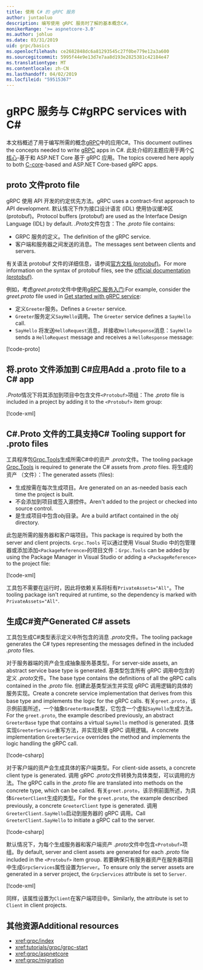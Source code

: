```yaml
---
title: 使用 C# 的 gRPC 服务
author: juntaoluo
description: 编写使用 gRPC 服务时了解的基本概念C#。
monikerRange: '>= aspnetcore-3.0'
ms.author: johluo
ms.date: 03/31/2019
uid: grpc/basics
ms.openlocfilehash: ce2682848dc6a81293545c27f0be779e12a3a600
ms.sourcegitcommit: 5995f44e9e13d7e7aa8d193e2825381c42184e47
ms.translationtype: MT
ms.contentlocale: zh-CN
ms.lasthandoff: 04/02/2019
ms.locfileid: "59515367"
---
```

# <a name="grpc-services-with-c"></a><span data-ttu-id="3d0a2-103">gRPC 服务与 C\#</span><span class="sxs-lookup"><span data-stu-id="3d0a2-103">gRPC services with C\#</span></span>

<span data-ttu-id="3d0a2-104">本文档概述了用于编写所需的概念[gRPC](https://grpc.io/docs/guides/)中的应用C#。</span><span class="sxs-lookup"><span data-stu-id="3d0a2-104">This document outlines the concepts needed to write [gRPC](https://grpc.io/docs/guides/) apps in C#.</span></span> <span data-ttu-id="3d0a2-105">此处介绍的主题应用于两个[C 核心](https://grpc.io/blog/grpc-stacks)-基于和 ASP.NET Core 基于 gRPC 应用。</span><span class="sxs-lookup"><span data-stu-id="3d0a2-105">The topics covered here apply to both [C-core](https://grpc.io/blog/grpc-stacks)-based and ASP.NET Core-based gRPC apps.</span></span>

## <a name="proto-file"></a><span data-ttu-id="3d0a2-106">proto 文件</span><span class="sxs-lookup"><span data-stu-id="3d0a2-106">proto file</span></span>

<span data-ttu-id="3d0a2-107">gRPC 使用 API 开发的约定优先方法。</span><span class="sxs-lookup"><span data-stu-id="3d0a2-107">gRPC uses a contract-first approach to API development.</span></span> <span data-ttu-id="3d0a2-108">默认情况下作为接口设计语言 (IDL) 使用协议缓冲区 (protobuf)。</span><span class="sxs-lookup"><span data-stu-id="3d0a2-108">Protocol buffers (protobuf) are used as the Interface Design Language (IDL) by default.</span></span> <span data-ttu-id="3d0a2-109">*.Proto*文件包含：</span><span class="sxs-lookup"><span data-stu-id="3d0a2-109">The *.proto* file contains:</span></span>

* <span data-ttu-id="3d0a2-110">GRPC 服务的定义。</span><span class="sxs-lookup"><span data-stu-id="3d0a2-110">The definition of the gRPC service.</span></span>
* <span data-ttu-id="3d0a2-111">客户端和服务器之间发送的消息。</span><span class="sxs-lookup"><span data-stu-id="3d0a2-111">The messages sent between clients and servers.</span></span>

<span data-ttu-id="3d0a2-112">有关语法 protobuf 文件的详细信息，请参阅[官方文档 (protobuf)](https://developers.google.com/protocol-buffers/docs/proto3)。</span><span class="sxs-lookup"><span data-stu-id="3d0a2-112">For more information on the syntax of protobuf files, see the [official documentation (protobuf)](https://developers.google.com/protocol-buffers/docs/proto3).</span></span>

<span data-ttu-id="3d0a2-113">例如，考虑*greet.proto*文件中使用[gRPC 服务入门](xref:tutorials/grpc/grpc-start):</span><span class="sxs-lookup"><span data-stu-id="3d0a2-113">For example, consider the *greet.proto* file used in [Get started with gRPC service](xref:tutorials/grpc/grpc-start):</span></span>

* <span data-ttu-id="3d0a2-114">定义`Greeter`服务。</span><span class="sxs-lookup"><span data-stu-id="3d0a2-114">Defines a `Greeter` service.</span></span>
* <span data-ttu-id="3d0a2-115">`Greeter`服务定义`SayHello`调用。</span><span class="sxs-lookup"><span data-stu-id="3d0a2-115">The `Greeter` service defines a `SayHello` call.</span></span>
* <span data-ttu-id="3d0a2-116">`SayHello` 将发送`HelloRequest`消息，并接收`HelloResponse`消息：</span><span class="sxs-lookup"><span data-stu-id="3d0a2-116">`SayHello` sends a `HelloRequest` message and receives a `HelloResponse` message:</span></span>

[!code-proto[](~/tutorials/grpc/grpc-start/samples/GrpcStart/Protos/greet.proto)]

## <a name="add-a-proto-file-to-a-c-app"></a><span data-ttu-id="3d0a2-117">将.proto 文件添加到 C\#应用</span><span class="sxs-lookup"><span data-stu-id="3d0a2-117">Add a .proto file to a C\# app</span></span>

<span data-ttu-id="3d0a2-118">*.Proto*情况下将其添加到项目中包含文件`<Protobuf>`项组：</span><span class="sxs-lookup"><span data-stu-id="3d0a2-118">The *.proto* file is included in a project by adding it to the `<Protobuf>` item group:</span></span>

[!code-xml[](~/tutorials/grpc/grpc-start/samples/GrpcStart/GrpcGreeter.Server/GrpcGreeter.Server.csproj?highlight=2&range=7-10)]

## <a name="c-tooling-support-for-proto-files"></a><span data-ttu-id="3d0a2-119">C#.Proto 文件的工具支持</span><span class="sxs-lookup"><span data-stu-id="3d0a2-119">C# Tooling support for .proto files</span></span>

<span data-ttu-id="3d0a2-120">工具程序包[Grpc.Tools](https://www.nuget.org/packages/Grpc.Tools/)生成所需C#中的资产 *.proto*文件。</span><span class="sxs-lookup"><span data-stu-id="3d0a2-120">The tooling package [Grpc.Tools](https://www.nuget.org/packages/Grpc.Tools/) is required to generate the C# assets from *.proto* files.</span></span> <span data-ttu-id="3d0a2-121">将生成的资产 （文件）：</span><span class="sxs-lookup"><span data-stu-id="3d0a2-121">The generated assets (files):</span></span>

* <span data-ttu-id="3d0a2-122">生成按需在每次生成项目。</span><span class="sxs-lookup"><span data-stu-id="3d0a2-122">Are generated on an as-needed basis each time the project is built.</span></span>
* <span data-ttu-id="3d0a2-123">不会添加到项目或签入源控件。</span><span class="sxs-lookup"><span data-stu-id="3d0a2-123">Aren't added to the project or checked into source control.</span></span>
* <span data-ttu-id="3d0a2-124">是生成项目中包含*obj*目录。</span><span class="sxs-lookup"><span data-stu-id="3d0a2-124">Are a build artifact contained in the *obj* directory.</span></span>

<span data-ttu-id="3d0a2-125">此包是所需的服务器和客户端项目。</span><span class="sxs-lookup"><span data-stu-id="3d0a2-125">This package is required by both the server and client projects.</span></span> <span data-ttu-id="3d0a2-126">`Grpc.Tools` 可以通过使用 Visual Studio 中的包管理器或添加添加`<PackageReference>`的项目文件：</span><span class="sxs-lookup"><span data-stu-id="3d0a2-126">`Grpc.Tools` can be added by using the Package Manager in Visual Studio or adding a `<PackageReference>` to the project file:</span></span>

[!code-xml[](~/tutorials/grpc/grpc-start/samples/GrpcStart/GrpcGreeter.Server/GrpcGreeter.Server.csproj?highlight=1&range=16)]

<span data-ttu-id="3d0a2-127">工具包不需要在运行时，因此将依赖关系将标有`PrivateAssets="All"`。</span><span class="sxs-lookup"><span data-stu-id="3d0a2-127">The tooling package isn't required at runtime, so the dependency is marked with `PrivateAssets="All"`.</span></span>

## <a name="generated-c-assets"></a><span data-ttu-id="3d0a2-128">生成C#资产</span><span class="sxs-lookup"><span data-stu-id="3d0a2-128">Generated C# assets</span></span>

<span data-ttu-id="3d0a2-129">工具包生成C#类型表示定义中所包含的消息 *.proto*文件。</span><span class="sxs-lookup"><span data-stu-id="3d0a2-129">The tooling package generates the C# types representing the messages defined in the included *.proto* files.</span></span>

<span data-ttu-id="3d0a2-130">对于服务器端的资产会生成抽象服务基类型。</span><span class="sxs-lookup"><span data-stu-id="3d0a2-130">For server-side assets, an abstract service base type is generated.</span></span> <span data-ttu-id="3d0a2-131">基类型包含所有 gRPC 调用中包含的定义 *.proto*文件。</span><span class="sxs-lookup"><span data-stu-id="3d0a2-131">The base type contains the definitions of all the gRPC calls contained in the *.proto* file.</span></span> <span data-ttu-id="3d0a2-132">创建此基类型派生并实现 gRPC 调用逻辑的具体的服务实现。</span><span class="sxs-lookup"><span data-stu-id="3d0a2-132">Create a concrete service implementation that derives from this base type and implements the logic for the gRPC calls.</span></span> <span data-ttu-id="3d0a2-133">有关`greet.proto`，该示例前面所述，一个抽象`GreeterBase`类型，它包含一个虚拟`SayHello`生成方法。</span><span class="sxs-lookup"><span data-stu-id="3d0a2-133">For the `greet.proto`, the example described previously, an abstract `GreeterBase` type that contains a virtual `SayHello` method is generated.</span></span> <span data-ttu-id="3d0a2-134">具体实现`GreeterService`重写方法，并实现处理 gRPC 调用逻辑。</span><span class="sxs-lookup"><span data-stu-id="3d0a2-134">A concrete implementation `GreeterService` overrides the method and implements the logic handling the gRPC call.</span></span>

[!code-csharp[](~/tutorials/grpc/grpc-start/samples/GrpcStart/GrpcGreeter.Server/Services/GreeterService.cs?name=snippet)]

<span data-ttu-id="3d0a2-135">对于客户端的资产会生成具体的客户端类型。</span><span class="sxs-lookup"><span data-stu-id="3d0a2-135">For client-side assets, a concrete client type is generated.</span></span> <span data-ttu-id="3d0a2-136">调用 gRPC *.proto*文件转换为具体类型，可以调用的方法。</span><span class="sxs-lookup"><span data-stu-id="3d0a2-136">The gRPC calls in the *.proto* file are translated into methods on the concrete type, which can be called.</span></span> <span data-ttu-id="3d0a2-137">有关`greet.proto`，该示例前面所述，为具体`GreeterClient`生成的类型。</span><span class="sxs-lookup"><span data-stu-id="3d0a2-137">For the `greet.proto`, the example described previously, a concrete `GreeterClient` type is generated.</span></span> <span data-ttu-id="3d0a2-138">调用`GreeterClient.SayHello`启动到服务器的 gRPC 调用。</span><span class="sxs-lookup"><span data-stu-id="3d0a2-138">Call `GreeterClient.SayHello` to initiate a gRPC call to the server.</span></span>

[!code-csharp[](~/tutorials/grpc/grpc-start/samples/GrpcStart/GrpcGreeter.Client/Program.cs?highlight=9-11&name=snippet)]

<span data-ttu-id="3d0a2-139">默认情况下，为每个生成服务器和客户端资产 *.proto*文件中包含`<Protobuf>`项组。</span><span class="sxs-lookup"><span data-stu-id="3d0a2-139">By default, server and client assets are generated for each *.proto* file included in the `<Protobuf>` item group.</span></span> <span data-ttu-id="3d0a2-140">若要确保只有服务器资产在服务器项目中生成`GrpcServices`属性设置为`Server`。</span><span class="sxs-lookup"><span data-stu-id="3d0a2-140">To ensure only the server assets are generated in a server project, the `GrpcServices` attribute is set to `Server`.</span></span>

[!code-xml[](~/tutorials/grpc/grpc-start/samples/GrpcStart/GrpcGreeter.Server/GrpcGreeter.Server.csproj?highlight=2&range=7-10)]

<span data-ttu-id="3d0a2-141">同样，该属性设置为`Client`在客户端项目中。</span><span class="sxs-lookup"><span data-stu-id="3d0a2-141">Similarly, the attribute is set to `Client` in client projects.</span></span>

## <a name="additional-resources"></a><span data-ttu-id="3d0a2-142">其他资源</span><span class="sxs-lookup"><span data-stu-id="3d0a2-142">Additional resources</span></span>

* <xref:grpc/index>
* <xref:tutorials/grpc/grpc-start>
* <xref:grpc/aspnetcore>
* <xref:grpc/migration>
